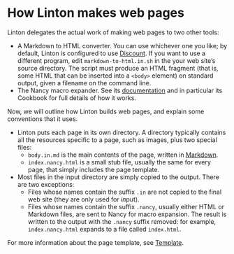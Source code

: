 # How Linton makes web pages

Linton delegates the actual work of making web pages to two other tools:

+ A Markdown to HTML converter. You can use whichever one you like; by default, Linton is configured to use [Discount](http://www.pell.portland.or.us/~orc/Code/discount/). If you want to use a different program, edit `markdown-to-html.in.sh` in the your web site’s source directory. The script must produce an HTML fragment (that is, some HTML that can be inserted into a `<body>` element) on standard output, given a filename on the command line.
+ The Nancy macro expander. See its [documentation](https://github.com/rrthomas/nancy) and in particular its Cookbook for full details of how it works.

Now, we will outline how Linton builds web pages, and explain some conventions that it uses.

+ Linton puts each page in its own directory. A directory typically contains all the resources specific to a page, such as images, plus two special files:
    + `body.in.md` is the main contents of the page, written in [Markdown](https://daringfireball.net/projects/markdown/).
    + `index.nancy.html` is a small stub file, usually the same for every page, that simply includes the page template.
+ Most files in the input directory are simply copied to the output. There are two exceptions:
    + Files whose names contain the suffix `.in` are not copied to the final web site (they are only used for *in*put).
    + Files whose names contain the suffix `.nancy`, usually either HTML or Markdown files, are sent to Nancy for macro expansion. The result is written to the output with the `.nancy` suffix removed: for example, `index.nancy.html` expands to a file called `index.html`.

For more information about the page template, see [Template](../Template/index.html).